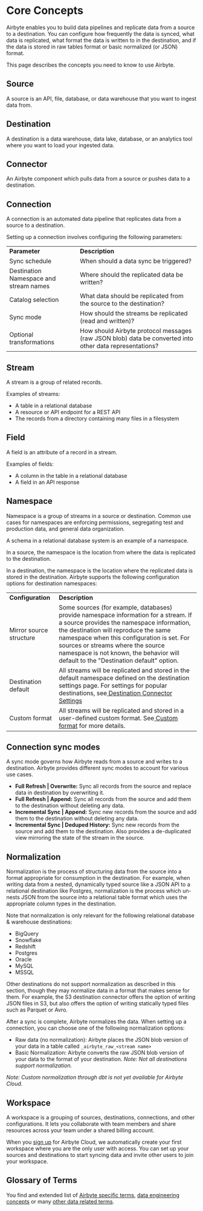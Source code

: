 # Core Concepts

Airbyte enables you to build data pipelines and replicate data from a source to a destination. You can configure how frequently the data is synced, what data is replicated, what format the data is written to in the destination, and if the data is stored in raw tables format or basic normalized (or JSON) format. 

This page describes the concepts you need to know to use Airbyte.

## Source 

A source is an API, file, database, or data warehouse that you want to ingest data from. 

## Destination

A destination is a data warehouse, data lake, database, or an analytics tool where you want to load your ingested data.

## Connector

An Airbyte component which pulls data from a source or pushes data to a destination.

## Connection

A connection is an automated data pipeline that replicates data from a source to a destination. 

Setting up a connection involves configuring the following parameters:

<table>
  <tr>
   <td><strong>Parameter</strong>
   </td>
   <td><strong>Description</strong>
   </td>
  </tr>
  <tr>
   <td>Sync schedule
   </td>
   <td>When should a data sync be triggered?
   </td>
  </tr>
  <tr>
   <td>Destination Namespace and stream names
   </td>
   <td>Where should the replicated data be written? 
   </td>
  </tr>
  <tr>
   <td>Catalog selection
   </td>
   <td>What data should be replicated from the source to the destination?
   </td>
  </tr>
  <tr>
   <td>Sync mode
   </td>
   <td>How should the streams be replicated (read and written)?
   </td>
  </tr>
  <tr>
   <td>Optional transformations
   </td>
   <td>How should Airbyte protocol messages (raw JSON blob) data be converted into other data representations?
   </td>
  </tr>
</table>

## Stream

A stream is a group of related records. 

Examples of streams:

* A table in a relational database 
* A resource or API endpoint for a REST API 
* The records from a directory containing many files in a filesystem

## Field

A field is an attribute of a record in a stream. 

Examples of fields: 

* A column in the table in a relational database 
* A field in an API response

## Namespace

Namespace is a group of streams in a source or destination. Common use cases for namespaces are enforcing permissions, segregating test and production data, and general data organization.

A schema in a relational database system is an example of a namespace. 

In a source, the namespace is the location from where the data is replicated to the destination.

In a destination, the namespace is the location where the replicated data is stored in the destination. Airbyte supports the following configuration options for destination namespaces:

<table>
  <tr>
   <td><strong>Configuration</strong>
   </td>
   <td><strong>Description</strong>
   </td>
  </tr>
  <tr>
   <td>Mirror source structure
   </td>
   <td>Some sources (for example, databases) provide namespace information for a stream. If a source provides the namespace information, the destination will reproduce the same namespace when this configuration is set. For sources or streams where the source namespace is not known, the behavior will default to the "Destination default" option.
   </td>
  </tr>
  <tr>
   <td>Destination default
   </td>
   <td>All streams will be replicated and stored in the default namespace defined on the destination settings page. For settings for popular destinations, see<a href="https://docs.airbyte.com/understanding-airbyte/namespaces#destination-connector-settings"> ​​Destination Connector Settings</a>
   </td>
  </tr>
  <tr>
   <td>Custom format
   </td>
   <td>All streams will be replicated and stored in a user-defined custom format. See<a href="https://docs.airbyte.com/understanding-airbyte/namespaces#custom-format"> Custom format</a> for more details.
   </td>
  </tr>
</table>

## Connection sync modes

A sync mode governs how Airbyte reads from a source and writes to a destination. Airbyte provides different sync modes to account for various use cases.

* **Full Refresh | Overwrite:** Sync all records from the source and replace data in destination by overwriting it.
* **Full Refresh | Append:** Sync all records from the source and add them to the destination without deleting any data.
* **Incremental Sync | Append:** Sync new records from the source and add them to the destination without deleting any data.
* **Incremental Sync | Deduped History:** Sync new records from the source and add them to the destination. Also provides a de-duplicated view mirroring the state of the stream in the source.

## Normalization

Normalization is the process of structuring data from the source into a format appropriate for consumption in the destination. For example, when writing data from a nested, dynamically typed source like a JSON API to a relational destination like Postgres, normalization is the process which un-nests JSON from the source into a relational table format which uses the appropriate column types in the destination.

Note that normalization is only relevant for the following relational database & warehouse destinations: 

* BigQuery
* Snowflake
* Redshift
* Postgres
* Oracle
* MySQL
* MSSQL

Other destinations do not support normalization as described in this section, though they may normalize data in a format that makes sense for them. For example, the S3 destination connector offers the option of writing JSON files in S3, but also offers the option of writing statically typed files such as Parquet or Avro. 

After a sync is complete, Airbyte normalizes the data. When setting up a connection, you can choose one of the following normalization options:

* Raw data (no normalization): Airbyte places the JSON blob version of your data in a table called `_airbyte_raw_<stream name>`
* Basic Normalization: Airbyte converts the raw JSON blob version of your data to the format of your destination. *Note: Not all destinations support normalization.*

*Note: Custom normalization through dbt is not yet available for Airbyte Cloud.*

## Workspace

A workspace is a grouping of sources, destinations, connections, and other configurations. It lets you collaborate with team members and share resources across your team under a shared billing account. 

When you [sign up](http://cloud.airbyte.io/signup) for Airbyte Cloud, we automatically create your first workspace where you are the only user with access. You can set up your sources and destinations to start syncing data and invite other users to join your workspace.

## Glossary of Terms

You find and extended list of [Airbyte specific terms](https://glossary.airbyte.com/term/airbyte-glossary-of-terms/), [data engineering concepts](https://glossary.airbyte.com/term/data-engineering-concepts) or many [other data related terms](https://glossary.airbyte.com/).

